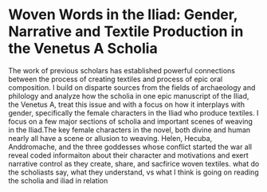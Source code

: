# Woven Words in the Iliad: Gender, Narrative and Textile Production in the Venetus A Scholia
The work of previous scholars has established powerful connections between the process of creating textiles and process of epic oral composition. I build on disparte sources from the fields of archaeology and philology and analyze how the scholia in one epic manuscript of the Iliad, the Venetus A, treat this issue and with a focus on how it interplays with gender, specifically the female characters in the Iliad who produce textiles. I focus on a few major sections of scholia and important scenes of weaving in the Iliad.The key female characters in the novel, both divine and human nearly all have a scene or allusion to weaving. Helen, Hecuba, Anddromache, and the three goddesses whose conflict started the war all reveal coded informaiton about their character and motivations and exert narrative control as they create, share, and sacfirice woven textiles.
what do the scholiasts say, what they understand,  vs what I think is going on
reading the scholia and iliad in relation

